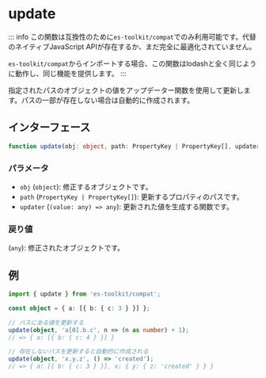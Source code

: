 # update

::: info
この関数は互換性のために`es-toolkit/compat`でのみ利用可能です。代替のネイティブJavaScript APIが存在するか、まだ完全に最適化されていません。

`es-toolkit/compat`からインポートする場合、この関数はlodashと全く同じように動作し、同じ機能を提供します。
:::

指定されたパスのオブジェクトの値をアップデーター関数を使用して更新します。パスの一部が存在しない場合は自動的に作成されます。

## インターフェース

```typescript
function update(obj: object, path: PropertyKey | PropertyKey[], updater: (value: any) => any): any;
```

### パラメータ

- `obj` (`object`): 修正するオブジェクトです。
- `path` (`PropertyKey | PropertyKey[]`): 更新するプロパティのパスです。
- `updater` (`(value: any) => any`): 更新された値を生成する関数です。

### 戻り値

(`any`): 修正されたオブジェクトです。

## 例

```typescript
import { update } from 'es-toolkit/compat';

const object = { a: [{ b: { c: 3 } }] };

// パスにある値を更新する
update(object, 'a[0].b.c', n => (n as number) + 1);
// => { a: [{ b: { c: 4 } }] }

// 存在しないパスを更新すると自動的に作成される
update(object, 'x.y.z', () => 'created');
// => { a: [{ b: { c: 3 } }], x: { y: { z: 'created' } } }
```
